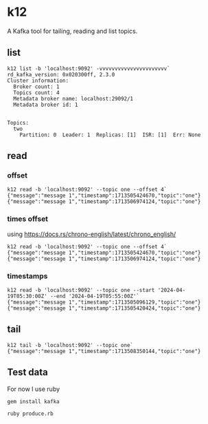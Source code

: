 # k12 

A Kafka tool for tailing, reading and list topics.

## list
```
k12 list -b 'localhost:9092' -vvvvvvvvvvvvvvvvvvvvvv`
rd_kafka_version: 0x020300ff, 2.3.0
Cluster information:
  Broker count: 1
  Topics count: 4
  Metadata broker name: localhost:29092/1
  Metadata broker id: 1


Topics:
  two
    Partition: 0  Leader: 1  Replicas: [1]  ISR: [1]  Err: None
```

## read
### offset
```
k12 read -b 'localhost:9092' --topic one --offset 4`
{"message":"message 1","timestamp":1713505424670,"topic":"one"}
{"message":"message 1","timestamp":1713506974124,"topic":"one"}
```

### times offset
using https://docs.rs/chrono-english/latest/chrono_english/
```
k12 read -b 'localhost:9092' --topic one --offset 4`
{"message":"message 1","timestamp":1713505424670,"topic":"one"}
{"message":"message 1","timestamp":1713506974124,"topic":"one"}
```

### timestamps
```
k12 read -b 'localhost:9092' --topic one --start '2024-04-19T05:30:00Z' --end '2024-04-19T05:55:00Z'`
{"message":"message 1","timestamp":1713505096129,"topic":"one"}
{"message":"message 1","timestamp":1713505420424,"topic":"one"}
```

## tail

```
k12 tail -b 'localhost:9092' --topic one`
{"message":"message 1","timestamp":1713508350144,"topic":"one"}
```

## Test data
For now I use ruby

```
gem install kafka

ruby produce.rb	
```
